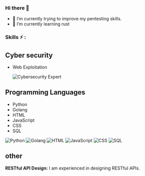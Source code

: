 ### Hi there 👋

- 🔭 I’m currently trying to improve my pentesting skills.
- 🌱 I’m currently learning rust


### Skills ⚡ :
  
## Cyber security

- Web Exploitation


  ![Cybersecurity Expert](https://img.shields.io/badge/Cybersecurity-Expert-blue)

## Programming Languages

  - Python
  - Golang
  - HTML
  - JavaScript
  - CSS
  - SQL
    

![Python](https://img.shields.io/badge/Python-Proficient-blue)
![Golang](https://img.shields.io/badge/Golang-Expert-blue)
![HTML](https://img.shields.io/badge/HTML-Expert-orange)
![JavaScript](https://img.shields.io/badge/JavaScript-Proficient-yellow)
![CSS](https://img.shields.io/badge/CSS-Proficient-blue)
![SQL](https://img.shields.io/badge/SQL-Proficient-lightgrey)

## other

**RESTful API Design:** I am experienced in designing RESTful APIs.
